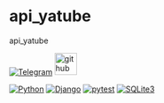 # api_yatube
api_yatube

[![Telegram](https://img.shields.io/badge/-Telegram-464646?style=flat-square&logo=Telegram)](https://t.me/harkort)
[<img src='https://cdn.jsdelivr.net/npm/simple-icons@3.0.1/icons/github.svg' alt='github' height='40'>](https://github.com/xrito)  


[![Python](https://img.shields.io/badge/-Python-464646?style=flat-square&logo=Python)](https://www.python.org/)
[![Django](https://img.shields.io/badge/-Django-464646?style=flat-square&logo=Django)](https://www.djangoproject.com/)
[![pytest](https://img.shields.io/badge/-pytest-464646?style=flat-square&logo=pytest)](https://docs.pytest.org/en/6.2.x/)
[![SQLite3](https://img.shields.io/badge/-SQLite3-464646?style=flat-square&logo=SQLite)](https://www.sqlite.org/)
